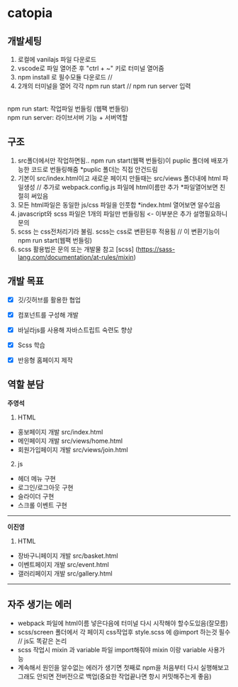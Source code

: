 # catopia

## 개발세팅
1. 로컬에 vanilajs 파일 다운로드
2. vscode로 파일 열어준 후 "ctrl + ~" 키로 터미널 열어줌
3. npm install 로 필수모듈 다운로드 //
4. 2개의 터미널을 열어 각각 npm run start // npm run server 입력
<br>
npm run start: 작업파일 번들링 (웹팩 번들링)
<br>
npm run server: 라이브서버 기능 + 서버역할


## 구조
1. src폴더에서만 작업하면됨.. npm run start(웹팩 번들링)이 puplic 폴더에 배포가능한 코드로 번들링해줌 *puplic 폴더는 직접 안건드림
2. 기본이 src/index.html이고 새로운 페이지 만들때는 src/views 폴더내에 html 파일생성 // 추가로 webpack.config.js 파일에 html이름만 추가 *파일열어보면 친절히 써있음
3. 모든 html파일은 동일한 js/css 파일을 인풋합 *index.html 열어보면 알수있음
4. javascript와 scss 파일은 1개의 파일만 번들링됨 <- 이부분은 추가 설명필요하니 문의
5. scss 는 css전처리기라 불림. scss는 css로 변환된후 적용됨 // 이 변환기능이 npm run start(웹팩 번들링)
6. scss 활용법은 문의 또는 개발물 참고
[scss] (https://sass-lang.com/documentation/at-rules/mixin)



## 개발 목표
* [x] 깃/깃허브를 활용한 협업
* [x] 컴포넌트를 구성해 개발
* [x] 바닐라js를 사용해 자바스트립트 숙련도 향상
* [x] Scss 학습
* [x] 반응형 홈페이지 제작



## 역할 분담
**주영석**
1. HTML
  * 홍보페이지 개발 src/index.html
  * 메인페이지 개발 src/views/home.html
  * 회원가입페이지 개발 src/views/join.html
2. js
  * 헤더 메뉴 구현
  * 로그인/로그아웃 구현
  * 슬라이더 구현
  * 스크롤 이벤트 구현
---
**이진영**
1. HTML
 * 장바구니페이지 개발 src/basket.html
 * 이벤트페이지 개발 src/event.html
 * 갤러리페이지 개발 src/gallery.html
---
## 자주 생기는 에러
 * webpack 파일에 html이름 넣은다음에 터미널 다시 시작해야 할수도있음(잘모름)
 * scss/screen 폴더에서 각 페이지 css작업후 style.scss 에 @import 하는것 필수 // js도 똑같은 논리
 * scss 작업시 mixin 과 variable 파일 import해줘야 mixin 이랑 variable 사용가능
 * 계속해서 원인을 알수없는 에러가 생기면 첫째로 npm을 처음부터 다시 실행해보고 그래도 안되면 전버전으로 백업(중요한 작업끝나면 항시 커밋해주는게 좋음)
